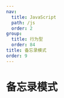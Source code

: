 ```yaml
---
nav:
  title: JavaScript
  path: /js
  order: 2
group:
  title: 行为型
  order: 84
title: 备忘录模式
order: 9
---
```


# 备忘录模式
